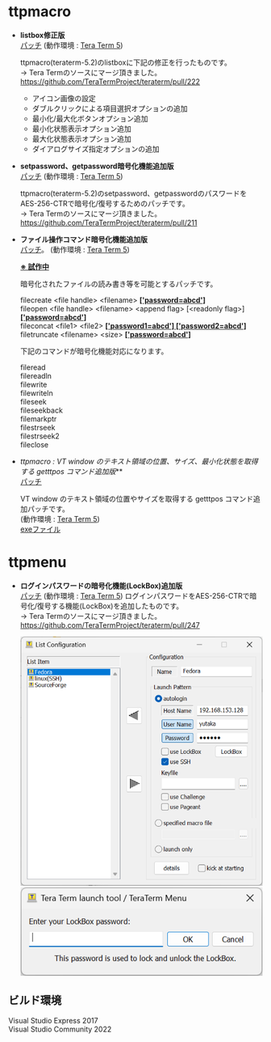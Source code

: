 ﻿# ttpmacro

  - **listbox修正版**  
    [パッチ](https://github.com/TeraTermProject/teraterm/commit/7b3ccb4fe2999557aa7e17d6e0ceeb15156b9633)
    (動作環境 : [Tera Term 5](https://teratermproject.github.io/))

    ttpmacro(teraterm-5.2)のlistboxに下記の修正を行ったものです。  
    → Tera Termのソースにマージ頂きました。https://github.com/TeraTermProject/teraterm/pull/222

    - アイコン画像の設定
    - ダブルクリックによる項目選択オプションの追加
    - 最小化/最大化ボタンオプション追加
    - 最小化状態表示オプション追加
    - 最大化状態表示オプション追加
    - ダイアログサイズ指定オプションの追加
  
  - **setpassword、getpassword暗号化機能追加版**  
    [パッチ](https://github.com/TeraTermProject/teraterm/commit/e7d5453bfb6813567b24d90692b79e4c0060949a)
    (動作環境 : [Tera Term 5](https://teratermproject.github.io/))

    ttpmacro(teraterm-5.2)のsetpassword、getpasswordのパスワードをAES-256-CTRで暗号化/復号するためのパッチです。  
    → Tera Termのソースにマージ頂きました。https://github.com/TeraTermProject/teraterm/pull/211

  - **ファイル操作コマンド暗号化機能追加版**  
    [パッチ](https://github.com/hkanou/ttpmacro/tree/main/ttpmacro3)。
    (動作環境 : [Tera Term 5](https://teratermproject.github.io/))
  
    **<ins>※ 試作中</ins>**  
  
    暗号化されたファイルの読み書き等を可能とするパッチです。  
    
    filecreate \<file handle\> \<filename\> **<ins>['password=abcd']</ins>**  
    fileopen \<file handle\> \<filename\> \<append flag\> [\<readonly flag\>] **<ins>['password=abcd']</ins>**  
    fileconcat \<file1\> \<file2\> **<ins>['password1=abcd'] ['password2=abcd']</ins>**  
    filetruncate \<filename\> \<size\> **<ins>['password=abcd']</ins>**  
    
    下記のコマンドが暗号化機能対応になります。  
  
    fileread  
    filereadln  
    filewrite  
    filewriteln  
    fileseek  
    fileseekback  
    filemarkptr  
    filestrseek  
    filestrseek2  
    fileclose  

  - *ttpmacro : VT window のテキスト領域の位置、サイズ、最小化状態を取得する getttpos コマンド追加版***  
    [パッチ](https://github.com/TeraTermProject/teraterm/pull/269/files)  

    VT window のテキスト領域の位置やサイズを取得する getttpos コマンド追加パッチです。  
    (動作環境 : [Tera Term 5](https://teratermproject.github.io/))  
    [exeファイル](https://github.com/hkanou/ttpmacro/tree/main/ttpmacro4/Release)

# ttpmenu

  - **ログインパスワードの暗号化機能(LockBox)追加版**  
    [パッチ](https://github.com/TeraTermProject/teraterm/pull/247/files)
    (動作環境 : [Tera Term 5](https://teratermproject.github.io/))
    ログインパスワードをAES-256-CTRで暗号化/復号する機能(LockBox)を追加したものです。  
    → Tera Termのソースにマージ頂きました。https://github.com/TeraTermProject/teraterm/pull/247
  
    ![ttpmenu Image1](ttpmenu1/image/ttpmenu1.png)  
    ![ttpmenu Image2](ttpmenu1/image/ttpmenu2.png)

## ビルド環境

  Visual Studio Express 2017  
  Visual Studio Community 2022
